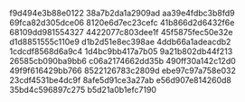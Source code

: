 f9d494e3b88e0122
38a7b2da1a2909ad
aa39e4fdbc3b8fd9
69fca82d305dce06
8120e6d7ec23cefc
41b866d2d6432f6e
68109dd981554327
4422077c803dee1f
45f5875fec50e32e
d1d8851555c110e9
d1b2d51e8ec398ae
4ddb66a1adeacdb2
1cdcdf8568d6a9c4
1d4bc9bb417a7b05
9a21b802db44f213
26585cb090ba9bb6
c06a2174662dd35b
490ff30a142c12d0
49f9f616429bb766
8522126783c2809d
ebe97c97a758e032
23cdf4531be4dc9f
8afe5d91ce3a27ab
e56d907e814260d8
35bd4c596897c275
b5d21a0b1efc7190
